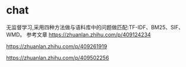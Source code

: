 # chat

无监督学习,采用四种方法做与语料库中的问题做匹配:TF-IDF、BM25、SIF、WMD。
参考文章
https://zhuanlan.zhihu.com/p/409124234

https://zhuanlan.zhihu.com/p/409261919

https://zhuanlan.zhihu.com/p/409502256
